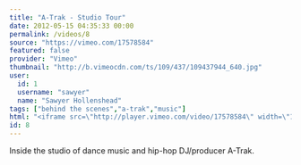 ```yaml
---
title: "A-Trak - Studio Tour"
date: 2012-05-15 04:35:33 00:00
permalink: /videos/8
source: "https://vimeo.com/17578584"
featured: false
provider: "Vimeo"
thumbnail: "http://b.vimeocdn.com/ts/109/437/109437944_640.jpg"
user:
  id: 1
  username: "sawyer"
  name: "Sawyer Hollenshead"
tags: ["behind the scenes","a-trak","music"]
html: "<iframe src=\"http://player.vimeo.com/video/17578584\" width=\"1280\" height=\"720\" frameborder=\"0\" webkitAllowFullScreen mozallowfullscreen allowFullScreen></iframe>"
id: 8
---
```


Inside the studio of dance music and hip-hop DJ/producer A-Trak.